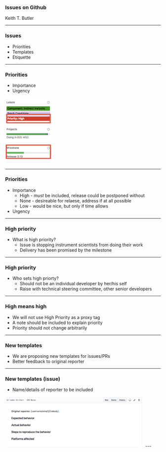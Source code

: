 ### Issues on Github

 Keith T. Butler

---
### Issues

* Priorities
* Templates
* Etiquette

---
### Priorities

* Importance
* Urgency

<img src="images/priorities_1.png" alt="Priorities" style="width: 150px;"/>

---
### Priorities

* Importance
    * High - *must* be included, release could be postponed without
    * None - desireable for relaese, address if at all possible
    * Low - would be nice, but only if time allows
* Urgency

---
### High priority

* What is high priority?
    * Issue is stopping instrument scientists from doing their work
    * Delivery has been promised by the milestone

---
### High priority

* Who sets high priorty?
    * Should not be an individual developer by her/his self
    * Raise with technical steering committee, other senior developers
---
### High means high

* We will not use High Priority as a proxy tag
* A note should be included to explain priority
* Priority should not change arbitrarily 
---
### New templates

* We are proposing new templates for issues/PRs
* Better feedback to original reporter

---
### New templates (issue)

* Name/details of reporter to be included

<img src="images/Issue_template.png" alt="Priorities" style="width: 450px;"/>
---

